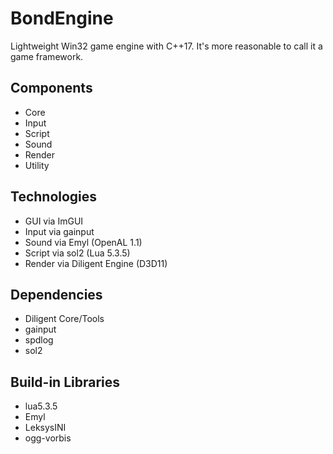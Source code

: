 # BondEngine

Lightweight Win32 game engine with C++17.
It's more reasonable to call it a game framework.

Components
---------
- Core
- Input
- Script
- Sound
- Render
- Utility

Technologies
------------
- GUI via ImGUI
- Input via gainput
- Sound via Emyl (OpenAL 1.1)
- Script via sol2 (Lua 5.3.5)
- Render via Diligent Engine (D3D11)

Dependencies
------------
- Diligent Core/Tools
- gainput
- spdlog
- sol2

Build-in Libraries
-------------
- lua5.3.5
- Emyl
- LeksysINI
- ogg-vorbis
